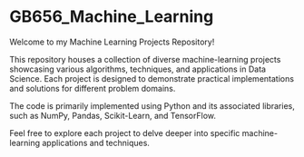 # GB656_Machine_Learning
Welcome to my Machine Learning Projects Repository!

This repository houses a collection of diverse machine-learning projects showcasing various algorithms, techniques, and applications in Data Science. Each project is designed to demonstrate practical implementations and solutions for different problem domains.

The code is primarily implemented using Python and its associated libraries, such as NumPy, Pandas, Scikit-Learn, and TensorFlow.

Feel free to explore each project to delve deeper into specific machine-learning applications and techniques.

